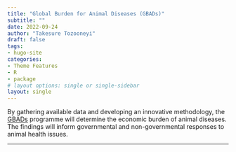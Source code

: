 ```yaml
---
title: "Global Burden for Animal Diseases (GBADs)"
subtitle: ""
date: 2022-09-24
author: "Takesure Tozooneyi"
draft: false
tags:
- hugo-site
categories:
- Theme Features
- R
- package
# layout options: single or single-sidebar
layout: single
---
```


By gathering available data and developing an innovative methodology, the [GBADs](https://animalhealthmetrics.org/) programme will determine the economic burden of animal diseases. The findings will inform governmental and non-governmental responses to animal health issues.

---


